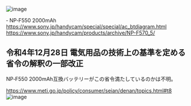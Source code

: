 


![image](https://github.com/user-attachments/assets/fc0200e9-a2a1-46f2-9b60-d7f80ce87816)

 ‐ NP‑F550 2000mAh <br>
 https://www.sony.jp/handycam/special/special/ac_btdiagram.html <br>
 https://www.sony.jp/handycam/products/archive/NP-F570_5/ <br>

## 令和4年12月28日	電気用品の技術上の基準を定める省令の解釈の一部改正

NP‑F550 2000mAh互換バッテリーがこの省令満たしているのかは不明。

https://www.meti.go.jp/policy/consumer/seian/denan/topics.html#t8
![image](https://github.com/user-attachments/assets/175add94-3abd-4fed-b624-3d01e23f18e2)
